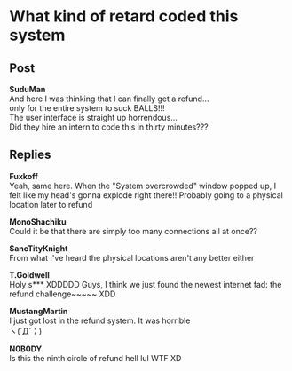 # What kind of retard coded this system
## Post
**SuduMan**<br>
And here I was thinking that I can finally get a refund...<br>
only for the entire system to suck BALLS!!!<br>
The user interface is straight up horrendous...<br>
Did they hire an intern to code this in thirty minutes???
## Replies
**Fuxkoff**<br>
Yeah, same here. When the "System overcrowded" window popped up, I felt like my head's gonna explode right there!! Probably going to a physical location later to refund

**MonoShachiku**<br>
Could it be that there are simply too many connections all at once??

**SancTityKnight**<br>
From what I've heard the physical locations aren't any better either

**T.Goldwell**<br>
Holy s\*\*\* XDDDDD Guys, I think we just found the newest internet fad: the refund challenge~~~~~ XDD

**MustangMartin**<br>
I just got lost in the refund system. It was horrible <br>
ヽ(´Д`；)

**N0B0DY**<br>
Is this the ninth circle of refund hell lul WTF XD

